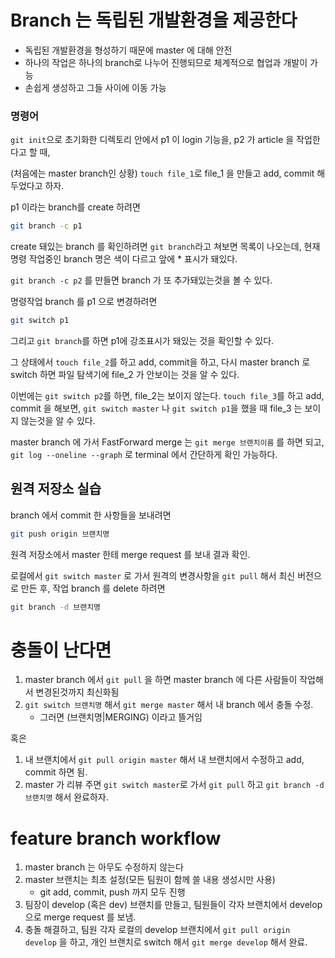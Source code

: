 # Branch 는 독립된 개발환경을 제공한다
- 독립된 개발환경을 형성하기 때문에 master 에 대해 안전
- 하나의 작업은 하나의 branch로 나누어 진행되므로 체계적으로 협업과 개발이 가능 
- 손쉽게 생성하고 그들 사이에 이동 가능

### 명령어
`git init`으로 초기화한 디렉토리 안에서 p1 이 login 기능을, p2 가 article 을 작업한다고 할 때, 

(처음에는 master branch인 상황) `touch file_1`로 file_1 을 만들고 add, commit 해두었다고 하자.

p1 이라는 branch를 create 하려면
```bash
git branch -c p1
```
create 돼있는 branch 를 확인하려면 `git branch`라고 쳐보면 목록이 나오는데, 현재 명령 작업중인 branch 명은 색이 다르고 앞에 * 표시가 돼있다.

`git branch -c p2` 를 만들면 branch 가 또 추가돼있는것을 볼 수 있다.

명령작업 branch 를 p1 으로 변경하려면
```bash
git switch p1 
```
그리고 `git branch`를 하면 p1에 강조표시가 돼있는 것을 확인할 수 있다.

그 상태에서 `touch file_2`를 하고 add, commit을 하고, 다시 master branch 로 switch 하면 파일 탐색기에 file_2 가 안보이는 것을 알 수 있다.

이번에는 `git switch p2`를 하면, file_2는 보이지 않는다. `touch file_3`를 하고 add, commit 을 해보면, `git switch master` 나 `git switch p1`을 했을 때 file_3 는 보이지 않는것을 알 수 있다.

master branch 에 가서 FastForward merge 는 `git merge 브랜치이름` 를 하면 되고, `git log --oneline --graph` 로 terminal 에서 간단하게 확인 가능하다.

## 원격 저장소 실습
branch 에서 commit 한 사항들을 보내려면
```bash
git push origin 브랜치명
```
원격 저장소에서 master 한테 merge request 를 보내 결과 확인.

로컬에서 `git switch master` 로 가서 원격의 변경사항을 `git pull` 해서 최신 버전으로 만든 후, 작업 branch 를 delete 하려면
```bash
git branch -d 브랜치명
```

# 충돌이 난다면
1. master branch 에서 `git pull` 을 하면 master branch 에 다른 사람들이 작업해서 변경된것까지 최신화됨
2. `git switch 브랜치명` 해서 `git merge master` 해서 내 branch 에서 충돌 수정.
    - 그러면 (브랜치명|MERGING) 이라고 뜰거임

혹은

1. 내 브랜치에서 `git pull origin master` 해서 내 브랜치에서 수정하고 add, commit 하면 됨.
2. master 가 리뷰 주면 `git switch master`로 가서 `git pull` 하고 `git branch -d 브랜치명` 해서 완료하자.

# feature branch workflow
1. master branch 는 아무도 수정하지 않는다
2. master 브랜치는 최초 설정(모든 팀원이 함께 쓸 내용 생성시만 사용)
    - git add, commit, push 까지 모두 진행
3. 팀장이 develop (혹은 dev) 브랜치를 만들고, 팀원들이 각자 브랜치에서 develop으로 merge request 를 보냄.
4. 충돌 해결하고, 팀원 각자 로컬의 develop 브랜치에서 `git pull origin develop` 을 하고, 개인 브랜치로 switch 해서 `git merge develop` 해서 완료.

